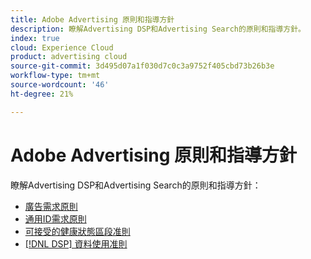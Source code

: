 ```yaml
---
title: Adobe Advertising 原則和指導方針
description: 瞭解Advertising DSP和Advertising Search的原則和指導方針。
index: true
cloud: Experience Cloud
product: advertising cloud
source-git-commit: 3d495d07a1f030d7c0c3a9752f405cbd73b26b3e
workflow-type: tm+mt
source-wordcount: '46'
ht-degree: 21%

---
```


# Adobe Advertising 原則和指導方針

瞭解Advertising DSP和Advertising Search的原則和指導方針：

+ [廣告需求原則](/help/policies/ad-requirements-policy.md)
+ [通用ID需求原則](/help/policies/universal-id-policy.md)
+ [可接受的健康狀態區段准則](/help/policies/health-segment-guidelines.md)
+ [[!DNL DSP] 資料使用准則](/help/policies/data-usage-guidelines.md)
